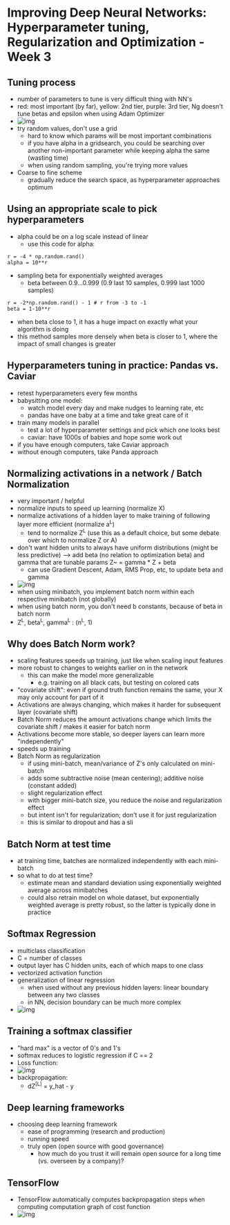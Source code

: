# Improving Deep Neural Networks: Hyperparameter tuning, Regularization and Optimization - Week 3

## Tuning process

- number of parameters to tune is very difficult thing with NN's
- red: most important (by far), yellow: 2nd tier, purple: 3rd tier, Ng doesn't tune betas and epsilon when using Adam Optimizer
- ![img](https://github.com/chriseal/deep_learning_ai/blob/master/2_improvingDeepNeuralNetworks/week3/2wk3_hyperparam_priority.png)
- try random values, don't use a grid
  - hard to know which params will be most important combinations
  - if you have alpha in a gridsearch, you could be searching over another non-important parameter while keeping alpha the same (wasting time)
  - when using random sampling, you're trying more values
- Coarse to fine scheme
  - gradually reduce the search space, as hyperparameter approaches optimum
  
## Using an appropriate scale to pick hyperparameters

- alpha could be on a log scale instead of linear
  - use this code for alpha:
```
r = -4 * np.random.rand()
alpha = 10**r
```

- sampling beta for exponentially weighted averages
  - beta between 0.9...0.999 (0.9 last 10 samples, 0.999 last 1000 samples)
```
r = -2*np.random.rand() - 1 # r from -3 to -1
beta = 1-10**r
```

  - when beta close to 1, it has a huge impact on exactly what your algorithm is doing
  - this method samples more densely when beta is closer to 1, where the impact of small changes is greater

## Hyperparameters tuning in practice: Pandas vs. Caviar

- retest hyperparameters every few months
- babysitting one model:
  - watch model every day and make nudges to learning rate, etc
  - pandas have one baby at a time and take great care of it
- train many models in parallel
  - test a lot of hyperparameter settings and pick which one looks best
  - caviar: have 1000s of babies and hope some work out
- if you have enough computers, take Caviar approach
- without enough computers, take Panda approach

## Normalizing activations in a network / Batch Normalization

- very important / helpful
- normalize inputs to speed up learning (normalize X)
- normalize activations of a hidden layer to make training of following layer more efficient (normalize a<sup>L</sup>)
  - tend to normalize Z<sup>L</sup> (use this as a default choice, but some debate over which to normalize Z or A)
- don't want hidden units to always have uniform distributions (might be less predictive)
  --> add beta (no relation to optimization beta) and gamma that are tunable params
  Z~ = gamma * Z + beta
  - can use Gradient Descent, Adam, RMS Prop, etc, to update beta and gamma
- ![img](https://github.com/chriseal/deep_learning_ai/blob/master/2_improvingDeepNeuralNetworks/week3/2wk3_batch_norm.png)
- when using minibatch, you implement batch norm within each respective minibatch (not globally)
- when using batch norm, you don't need b constants, because of beta in batch norm
- Z<sup>L</sup>, beta<sup>L</sup>, gamma<sup>L</sup> : (n<sup>L</sup>, 1)

## Why does Batch Norm work?

- scaling features speeds up training, just like when scaling input features
- more robust to changes to weights earlier on in the network
  - this can make the model more generalizable
    - e.g. training on all black cats, but testing on colored cats
 - "covariate shift": even if ground truth function remains the same, your X may only account for part of it
  - Activations are always changing, which makes it harder for subsequent layer (covariate shift)
  - Batch Norm reduces the amount activations change which limits the covariate shift / makes it easier for batch norm
  - Activations become more stable, so deeper layers can learn more "independently" 
  - speeds up training
- Batch Norm as regularization
  - if using mini-batch, mean/variance of Z's only calculated on mini-batch
  - adds some subtractive noise (mean centering); additive noise (constant added)
  - slight regularization effect
  - with bigger mini-batch size, you reduce the noise and regularization effect
  - but intent isn't for regularization; don't use it for just regularization
  - this is similar to dropout and has a sli

## Batch Norm at test time

- at training time, batches are normalized independently with each mini-batch
- so what to do at test time?
  - estimate mean and standard deviation using exponentially weighted average across minibatches
  - could also retrain model on whole dataset, but exponentially weighted average is pretty robust, so the latter is typically done in practice
  
## Softmax Regression

- multiclass classification
- C = number of classes
- output layer has C hidden units, each of which maps to one class
- vectorized activation function
- generalization of linear regression
  - when used without any previous hidden layers: linear boundary between any two classes 
  - in NN, decision boundary can be much more complex
- ![img](https://github.com/chriseal/deep_learning_ai/blob/master/2_improvingDeepNeuralNetworks/week3/2wk3_softmax.png)

## Training a softmax classifier

- "hard max" is a vector of 0's and 1's
- softmax reduces to logistic regression if C == 2
- Loss function:
- ![img](https://github.com/chriseal/deep_learning_ai/blob/master/2_improvingDeepNeuralNetworks/week3/2wk3_softmax_cost.png)
- backpropagation:
  - dZ<sup>[L]</sup> = y_hat - y

## Deep learning frameworks

- choosing deep learning framework
  - ease of programming (research and production)
  - running speed
  - truly open (open source with good governance)
    - how much do you trust it will remain open source for a long time (vs. overseen by a company)?

## TensorFlow

- TensorFlow automatically computes backpropagation steps when computing computation graph of cost function
- ![img](https://github.com/chriseal/deep_learning_ai/blob/master/2_improvingDeepNeuralNetworks/week3/2wk3_tensorflow_code_example.png)




